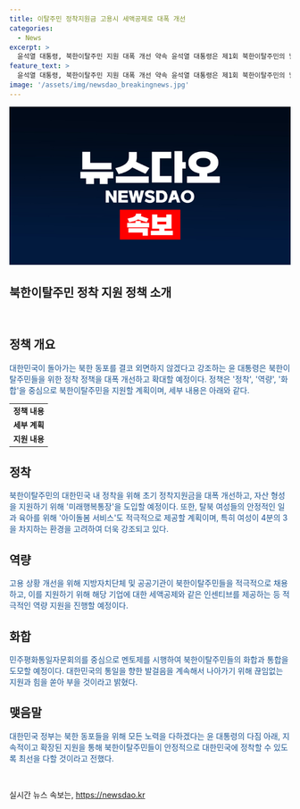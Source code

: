 ```yaml
---
title: 이탈주민 정착지원금 고용시 세액공제로 대폭 개선
categories:
  - News
excerpt: >
  윤석열 대통령, 북한이탈주민 지원 대폭 개선 약속 윤석열 대통령은 제1회 북한이탈주민의 날 기념식에서 북한이탈주민의 대한민국 정착을 위해 정착지원금 개선과 미래행복통장 지원 등을 약속했다. 특히 여성들을 위한 아이돌봄 서비스 제공과 고용 확대를 통한 역량 지원, 통일 대한민국을 향한 노력을 강조하며 북한을 탈출한 동포들에 대한 보호를 약속했다.
feature_text: >
  윤석열 대통령, 북한이탈주민 지원 대폭 개선 약속 윤석열 대통령은 제1회 북한이탈주민의 날 기념식에서 북한이탈주민의 대한민국 정착을 위해 정착지원금 개선과 미래행복통장 지원 등을 약속했다. 특히 여성들을 위한 아이돌봄 서비스 제공과 고용 확대를 통한 역량 지원, 통일 대한민국을 향한 노력을 강조하며 북한을 탈출한 동포들에 대한 보호를 약속했다.
image: '/assets/img/newsdao_breakingnews.jpg'
---
```


<p><img src="/assets/img/newsdao_breakingnews.jpg" alt="firstkoreanews 속보" /></p>

<h2>북한이탈주민 정착 지원 정책 소개</h2>

<p data-ke-size="size16">&nbsp;</p>

<h2 data-ke-size="size26">정책 개요</h2>

<p><span style="color: #1a5490;">대한민국이 돌아가는 북한 동포를 결코 외면하지 않겠다고 강조하는 윤 대통령은 북한이탈주민들을 위한 정착 정책을 대폭 개선하고 확대할 예정이다. 정책은 '정착', '역량', '화합'을 중심으로 북한이탈주민을 지원할 계획이며, 세부 내용은 아래와 같다.</span></p>

<table style="width: 100%;" data-ke-size="size16">
<tbody>
<tr>
<td style="text-align: center; height: 17px;"><b>정책 내용</b></td>
</tr>
<tr>
<td style="text-align: center; height: 17px;"><b>세부 계획</b></td>
</tr>
<tr>
<td style="text-align: center; height: 17px;"><b>지원 내용</b></td>
</tr>
</tbody>
</table>

<h2 data-ke-size="size26">정착</h2>

<p><span style="color: #1a5490;">북한이탈주민의 대한민국 내 정착을 위해 초기 정착지원금을 대폭 개선하고, 자산 형성을 지원하기 위해 '미래행복통장'을 도입할 예정이다. 또한, 탈북 여성들의 안정적인 일과 육아를 위해 '아이돌봄 서비스'도 적극적으로 제공할 계획이며, 특히 여성이 4분의 3을 차지하는 환경을 고려하여 더욱 강조되고 있다.</span></p>

<h2 data-ke-size="size26">역량</h2>

<p><span style="color: #1a5490;">고용 상황 개선을 위해 지방자치단체 및 공공기관이 북한이탈주민들을 적극적으로 채용하고, 이를 지원하기 위해 해당 기업에 대한 세액공제와 같은 인센티브를 제공하는 등 적극적인 역량 지원을 진행할 예정이다.</span></p>

<h2 data-ke-size="size26">화합</h2>

<p><span style="color: #1a5490;">민주평화통일자문회의를 중심으로 멘토제를 시행하여 북한이탈주민들의 화합과 통합을 도모할 예정이다. 대한민국의 통일을 향한 발걸음을 계속해서 나아가기 위해 끊임없는 지원과 힘을 쏟아 부을 것이라고 밝혔다.</span></p>

<h2 data-ke-size="size26">맺음말</h2>

<p><span style="color: #1a5490;">대한민국 정부는 북한 동포들을 위해 모든 노력을 다하겠다는 윤 대통령의 다짐 아래, 지속적이고 확장된 지원을 통해 북한이탈주민들이 안정적으로 대한민국에 정착할 수 있도록 최선을 다할 것이라고 전했다.</span></p>

<p data-ke-size="size16">&nbsp;</p>
실시간 뉴스 속보는, <a href="https://newsdao.kr" rel="dofollow">https://newsdao.kr</a>


